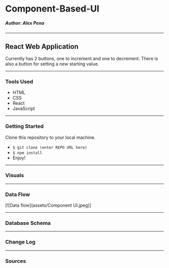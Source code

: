 # Component-Based-UI
##### *Author: Alex Pena*

---
## React Web Application
Currently has 2 buttons, one to increment and one to decrement. There is also a button for setting a new starting value.

---
### Tools Used
- HTML
- CSS
- React
- JavaScript

---
### Getting Started

Clone this repository to your local machine.

- `$ git clone (enter REPO URL here)`
- `$ npm install`
- Enjoy!

---
### Visuals

---
### Data Flow
[![Data flow](assets/Component UI.jpeg)]

---
### Database Schema

---
### Change Log

---
### Sources
